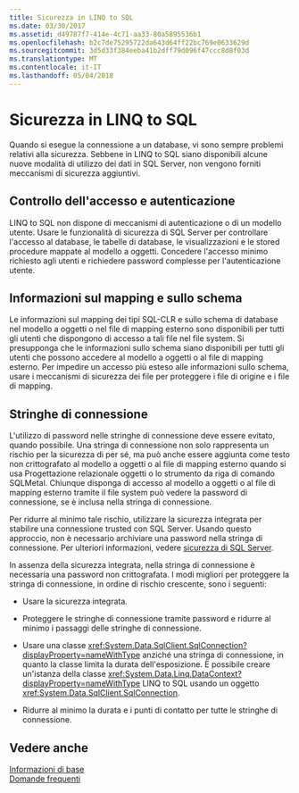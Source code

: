 ```yaml
---
title: Sicurezza in LINQ to SQL
ms.date: 03/30/2017
ms.assetid: d49787f7-414e-4c71-aa33-80a5895536b1
ms.openlocfilehash: b2c7de75295722da643d64ff22bc769e0633629d
ms.sourcegitcommit: 3d5d33f384eeba41b2dff79d096f47ccc8d8f03d
ms.translationtype: MT
ms.contentlocale: it-IT
ms.lasthandoff: 05/04/2018
---
```

# <a name="security-in-linq-to-sql"></a>Sicurezza in LINQ to SQL
Quando si esegue la connessione a un database, vi sono sempre problemi relativi alla sicurezza. Sebbene in LINQ to SQL siano disponibili alcune nuove modalità di utilizzo dei dati in SQL Server, non vengono forniti meccanismi di sicurezza aggiuntivi.  
  
## <a name="access-control-and-authentication"></a>Controllo dell'accesso e autenticazione  
 LINQ to SQL non dispone di meccanismi di autenticazione o di un modello utente. Usare le funzionalità di sicurezza di SQL Server per controllare l'accesso al database, le tabelle di database, le visualizzazioni e le stored procedure mappate al modello a oggetti. Concedere l'accesso minimo richiesto agli utenti e richiedere password complesse per l'autenticazione utente.  
  
## <a name="mapping-and-schema-information"></a>Informazioni sul mapping e sullo schema  
 Le informazioni sul mapping dei tipi SQL-CLR e sullo schema di database nel modello a oggetti o nel file di mapping esterno sono disponibili per tutti gli utenti che dispongono di accesso a tali file nel file system. Si presupponga che le informazioni sullo schema siano disponibili per tutti gli utenti che possono accedere al modello a oggetti o al file di mapping esterno. Per impedire un accesso più esteso alle informazioni sullo schema, usare i meccanismi di sicurezza dei file per proteggere i file di origine e i file di mapping.  
  
## <a name="connection-strings"></a>Stringhe di connessione  
 L'utilizzo di password nelle stringhe di connessione deve essere evitato, quando possibile. Una stringa di connessione non solo rappresenta un rischio per la sicurezza di per sé, ma può anche essere aggiunta come testo non crittografato al modello a oggetti o al file di mapping esterno quando si usa Progettazione relazionale oggetti o lo strumento da riga di comando SQLMetal. Chiunque disponga di accesso al modello a oggetti o al file di mapping esterno tramite il file system può vedere la password di connessione, se è inclusa nella stringa di connessione.  
  
 Per ridurre al minimo tale rischio, utilizzare la sicurezza integrata per stabilire una connessione trusted con SQL Server. Usando questo approccio, non è necessario archiviare una password nella stringa di connessione. Per ulteriori informazioni, vedere [sicurezza di SQL Server](../../../../../../docs/framework/data/adonet/sql/sql-server-security.md).  
  
 In assenza della sicurezza integrata, nella stringa di connessione è necessaria una password non crittografata. I modi migliori per proteggere la stringa di connessione, in ordine di rischio crescente, sono i seguenti:  
  
-   Usare la sicurezza integrata.  
  
-   Proteggere le stringhe di connessione tramite password e ridurre al minimo i passaggi delle stringhe di connessione.  
  
-   Usare una classe <xref:System.Data.SqlClient.SqlConnection?displayProperty=nameWithType> anziché una stringa di connessione, in quanto la classe limita la durata dell'esposizione. È possibile creare un'istanza della classe <xref:System.Data.Linq.DataContext?displayProperty=nameWithType> LINQ to SQL usando un oggetto <xref:System.Data.SqlClient.SqlConnection>.  
  
-   Ridurre al minimo la durata e i punti di contatto per tutte le stringhe di connessione.  
  
## <a name="see-also"></a>Vedere anche  
 [Informazioni di base](../../../../../../docs/framework/data/adonet/sql/linq/background-information.md)  
 [Domande frequenti](../../../../../../docs/framework/data/adonet/sql/linq/frequently-asked-questions.md)
